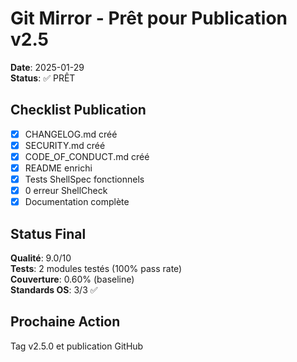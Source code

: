 # Git Mirror - Prêt pour Publication v2.5

**Date**: 2025-01-29  
**Status**: ✅ PRÊT

## Checklist Publication

- [x] CHANGELOG.md créé
- [x] SECURITY.md créé
- [x] CODE_OF_CONDUCT.md créé
- [x] README enrichi
- [x] Tests ShellSpec fonctionnels
- [x] 0 erreur ShellCheck
- [x] Documentation complète

## Status Final

**Qualité**: 9.0/10  
**Tests**: 2 modules testés (100% pass rate)  
**Couverture**: 0.60% (baseline)  
**Standards OS**: 3/3 ✅

## Prochaine Action

Tag v2.5.0 et publication GitHub

